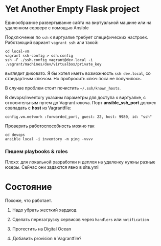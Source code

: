 # Yet Another Empty Flask project

Единообразное развертывание сайта на виртуальной машине или на удаленном сервере с помощью Ansible

Подключение по `ssh` к виртуалке требует специфических настроек. Работающий вариант `vagrant ssh` или такой:

```
cd local-vm
vagrant ssh-config > ssh.config
ssh -F ./ssh.config vagrant@dev.local -i .vagrant/machines/dev/virtualbox/private_key
```

выглядит диковато. 
Я бы хотел иметь возможность `ssh dev.local`, со стандартным ключом.
Но пробросить ключ пока не получилось.

В случае проблем стоит почистить `~/.ssh/known_hosts`.


В devops/inventory указаны параметры для доступа к виртуалке, с относительным путем до Vagrant ключа.
Порт **ansible_ssh_port** должен совпадать с **host** из Vagrantfile: 

```
config.vm.network :forwarded_port, guest: 22, host: 9980, id: "ssh"
``` 

Проверить работоспособность можно так

```
cd devops
ansible local -i inventory -m ping -vvvv
```


### Пишем playbooks & roles

Плохо: для локальной разработки и деплоя на удаленку нужны разные юзеры. Сейчас они задаются явно в site.yml


# Состояние

Похоже, что работает.

1. Надо убрать жесткий хардкод

2. Сделать перезагрузку сервисов через `handlers` или `notification`

3. Протестить на Digital Ocean

4. Добавить provision в Vagrantfile?


